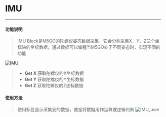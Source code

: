 # IMU
__________________________
#### 功能说明
>IMU Block是M5GO的陀螺仪姿态数据采集，它会分别采集X，Y，Z三个坐标轴的坐标数据，通过数据可以编程当M5GO处于不同姿态时，实现不同的功能

![IMU](/image/Hardwares/IMU.jpg)

>* __Get X__
获取陀螺仪的X坐标数据
>* __Get Y__
获取陀螺仪的Y坐标数据
>* __Get Z__
获取陀螺仪的Z坐标数据


#### 使用方法
>使用标签显示采集到的数据，或是将数据用作运算或逻辑判断
![IMU_user](/image/Hardwares/IMU_user.gif)
